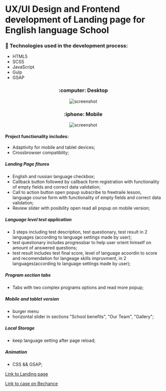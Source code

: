 # UX/UI Design and Frontend development of Landing page for English language School

### :rocket: Technologies used in the development process:
* HTML5
* SCSS
* JavaScript
* Gulp
* GSAP

<h3 align="center"> :computer: Desktop</h3>
<div align="center">
  <img src="https://github.com/NataLinaIT/language_school.gitgub.io/blob/main/img/englalend_desktop.gif?raw=true" alt="screenshot" >
</div>

<h3 align="center"> :iphone: Mobile </h3>
<div align="center">
  <img src="https://github.com/NataLinaIT/language_school.gitgub.io/blob/main/img/englalend_mobile.gif?raw=true" alt="screenshot" >
</div>

#### Project functionality includes:
  - Adaptivity for mobile and tablet devices;
  - Crossbrowser compatiblity;
  
  ##### Landing Page fitures
  - English and russian language checkbox;
  - Callback button followed by callback form registration with functionality of empty fields and correct data validation;
  - Call to action button open popup subscribe to freetraile lesson, language course form with functionality of empty fields and correct data validation;
  - Review slider with posibility open read all popup on mobile version;
  
  ##### Language level test application
  - 3 steps including test description, test questionary, test result in 2 languages (according to language settings made by user);
  - test questionary includes progressbar to help user orient himself on amount of answered questions;
  - test result includes test final score, level of language acoordin to score and recomendation for langeage skills impruvment, in 2 languages(according to language settings made by user);
  
  ##### Program section tabs
   - Tabs with two complex programs options and read more popup;
   
  ##### Mobile and tablet version
   - burger menu 
   - horizontal slider in sections "School benefits", "Our Team", "Gallery";

  ##### Local Storage
   - keep language setting after page reload;
   
  ##### Animation
   - CSS && GSAP;
   
   
   

 [Link to Landing page ](https://natalinait.github.io/language_school.gitgub.io/) 


 [Link to case on Bechance ](https://www.behance.net/gallery/102482795/English-Language-School-Landing-Page)

